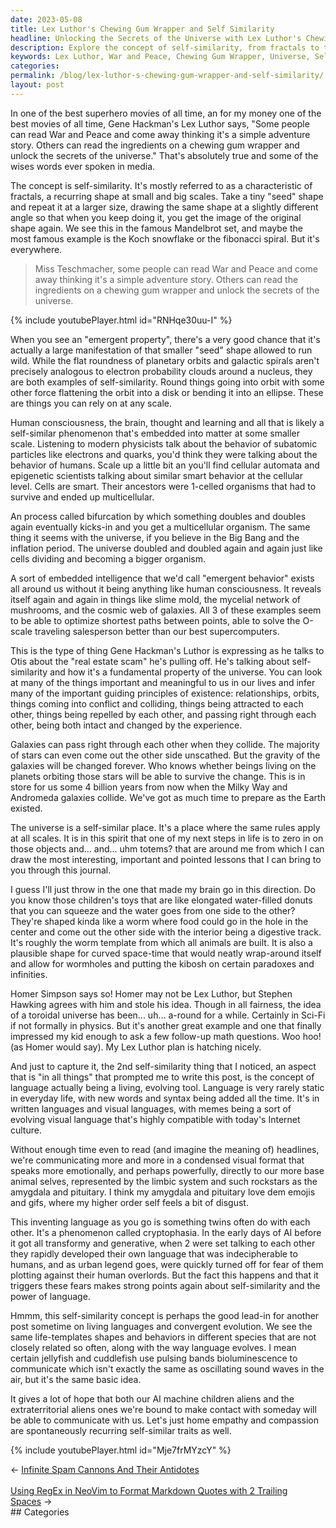```yaml
---
date: 2023-05-08
title: Lex Luthor's Chewing Gum Wrapper and Self Similarity
headline: Unlocking the Secrets of the Universe with Lex Luthor's Chewing Gum Wrapper
description: Explore the concept of self-similarity, from fractals to the behavior of subatomic particles, and discover how it is embedded into the universe. Learn the implications of self-similarity on human consciousness and the universe, as discussed by Gene Hackman's Lex Luthor and Stephen Hawking. Dive into this fascinating concept with this post and learn more about convergent evolution.
keywords: Lex Luthor, War and Peace, Chewing Gum Wrapper, Universe, Self-Similarity, Fractals, Mandelbrot Set, Koch Snowflake, Fibonacci Spiral, Emergent Properties, Planetary Orbits, Galactic Spirals, Electron Probability Clouds, Cellular Automata, Epigenetic, Bifurcation, Multicellular Organism, Big Bang, Inflation, Slime Mold, Mycelial Network, Cosmic Web, Galaxies, O-Scale, Travel
categories: 
permalink: /blog/lex-luthor-s-chewing-gum-wrapper-and-self-similarity/
layout: post
---
```



In one of the best superhero movies of all time, an for my money one of the
best movies of all time, Gene Hackman's Lex Luthor says, "Some people can read
War and Peace and come away thinking it's a simple adventure story. Others can
read the ingredients on a chewing gum wrapper and unlock the secrets of the
universe." That's absolutely true and some of the wises words ever spoken in
media. 

The concept is self-similarity. It's mostly referred to as a characteristic of
fractals, a recurring shape at small and big scales. Take a tiny "seed" shape
and repeat it at a larger size, drawing the same shape at a slightly different
angle so that when you keep doing it, you get the image of the original shape
again. We see this in the famous Mandelbrot set, and maybe the most famous
example is the Koch snowflake or the fibonacci spiral. But it's everywhere.

> Miss Teschmacher, some people can read War and Peace and come away thinking
> it's a simple adventure story. Others can read the ingredients on a chewing
> gum wrapper and unlock the secrets of the universe.

{% include youtubePlayer.html id="RNHqe30uu-I" %}

When you see an "emergent property", there's a very good chance that it's
actually a large manifestation of that smaller "seed" shape allowed to run
wild. While the flat roundness of planetary orbits and galactic spirals aren't
precisely analogous to electron probability clouds around a nucleus, they are
both examples of self-similarity. Round things going into orbit with some other
force flattening the orbit into a disk or bending it into an ellipse. These are
things you can rely on at any scale.

Human consciousness, the brain, thought and learning and all that is likely a
self-similar phenomenon that's embedded into matter at some smaller scale.
Listening to modern physicists talk about the behavior of subatomic particles
like electrons and quarks, you'd think they were talking about the behavior of
humans. Scale up a little bit an you'll find cellular automata and epigenetic
scientists talking about similar smart behavior at the cellular level. Cells
are smart. Their ancestors were 1-celled organisms that had to survive and
ended up multicellular.

An process called bifurcation by which something doubles and doubles again
eventually kicks-in and you get a multicellular organism. The same thing it
seems with the universe, if you believe in the Big Bang and the inflation
period. The universe doubled and doubled again and again just like cells
dividing and becoming a bigger organism. 

A sort of embedded intelligence that we'd call "emergent behavior" exists all
around us without it being anything like human consciousness. It reveals itself
again and again in things like slime mold, the mycelial network of mushrooms,
and the cosmic web of galaxies. All 3 of these examples seem to be able to
optimize shortest paths between points, able to solve the O-scale traveling
salesperson better than our best supercomputers.

This is the type of thing Gene Hackman's Luthor is expressing as he talks
to Otis about the "real estate scam" he's pulling off. He's talking about
self-similarity and how it's a fundamental property of the universe. You can
look at many of the things important and meaningful to us in our lives and
infer many of the important guiding principles of existence: relationships,
orbits, things coming into conflict and colliding, things being attracted to
each other, things being repelled by each other, and passing right through each
other, being both intact and changed by the experience.

Galaxies can pass right through each other when they collide. The majority of
stars can even come out the other side unscathed. But the gravity of the
galaxies will be changed forever. Who knows whether beings living on the
planets orbiting those stars will be able to survive the change. This is in
store for us some 4 billion years from now when the Milky Way and Andromeda
galaxies collide. We've got as much time to prepare as the Earth existed.

The universe is a self-similar place. It's a place where the same rules apply
at all scales. It is in this spirit that one of my next steps in life is to
zero in on those objects and... and... uhm totems? that are around me from
which I can draw the most interesting, important and pointed lessons that I can
bring to you through this journal.

I guess I'll just throw in the one that made my brain go in this direction. Do
you know those children's toys that are like elongated water-filled donuts that
you can squeeze and the water goes from one side to the other? They're shaped
kinda like a worm where food could go in the hole in the center and come out
the other side with the interior being a digestive track. It's roughly the
worm template from which all animals are built. It is also a plausible shape
for curved space-time that would neatly wrap-around itself and allow for
wormholes and putting the kibosh on certain paradoxes and infinities.

Homer Simpson says so! Homer may not be Lex Luthor, but Stephen Hawking agrees
with him and stole his idea. Though in all fairness, the idea of a toroidal
universe has been... uh... a-round for a while. Certainly in Sci-Fi if not
formally in physics. But it's another great example and one that finally
impressed my kid enough to ask a few follow-up math questions. Woo hoo! (as
Homer would say). My Lex Luthor plan is hatching nicely.

And just to capture it, the 2nd self-similarity thing that I noticed, an aspect
that is "in all things" that prompted me to write this post, is the concept of
language actually being a living, evolving tool. Language is very rarely static
in everyday life, with new words and syntax being added all the time. It's in
written languages and visual languages, with memes being a sort of evolving
visual language that's highly compatible with today's Internet culture. 

Without enough time even to read (and imagine the meaning of) headlines, we're
communicating more and more in a condensed visual format that speaks more
emotionally, and perhaps powerfully, directly to our more base animal selves,
represented by the limbic system and such rockstars as the amygdala and
pituitary. I think my amygdala and pituitary love dem emojis and gifs, where my
higher order self feels a bit of disgust.

This inventing language as you go is something twins often do with each other.
It's a phenomenon called cryptophasia. In the early days of AI before it got
all transformy and generative, when 2 were set talking to each other they
rapidly developed their own language that was indecipherable to humans, and as
urban legend goes, were quickly turned off for fear of them plotting against
their human overlords. But the fact this happens and that it triggers these
fears makes strong points again about self-similarity and the power of
language.

Hmmm, this self-similarity concept is perhaps the good lead-in for another post
sometime on living languages and convergent evolution. We see the same
life-templates shapes and behaviors in different species that are not closely
related so often, along with the way language evolves. I mean certain jellyfish
and cuddlefish use pulsing bands bioluminescence to communicate which isn't
exactly the same as oscillating sound waves in the air, but it's the same basic
idea. 

It gives a lot of hope that both our AI machine children aliens and the
extraterritorial aliens ones we're bound to make contact with someday will be
able to communicate with us. Let's just home empathy and compassion are
spontaneously recurring self-similar traits as well.

{% include youtubePlayer.html id="Mje7frMYzcY" %}

















<div class="arrow-links"><div class="post-nav-prev"><span class="arrow">&larr;&nbsp;</span><a href="/blog/infinite-spam-cannons-and-their-antidotes/">Infinite Spam Cannons And Their Antidotes</a></div> &nbsp; <div class="post-nav-next"><a href="/blog/using-regex-in-neovim-to-format-markdown-quotes-with-2-trailing-spaces/">Using RegEx in NeoVim to Format Markdown Quotes with 2 Trailing Spaces</a><span class="arrow">&nbsp;&rarr;</span></div></div>
## Categories

<ul></ul>